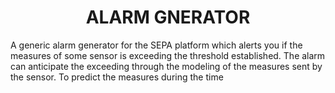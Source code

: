 <div align="center">
  <h1>ALARM GNERATOR</h1>
</div>
<div>
  A generic alarm generator for the SEPA platform which alerts you if the measures of some sensor is exceeding the 
  threshold established.
  The alarm can anticipate the exceeding through the modeling of the measures sent by the sensor. To predict the measures
  during the time
</div>
